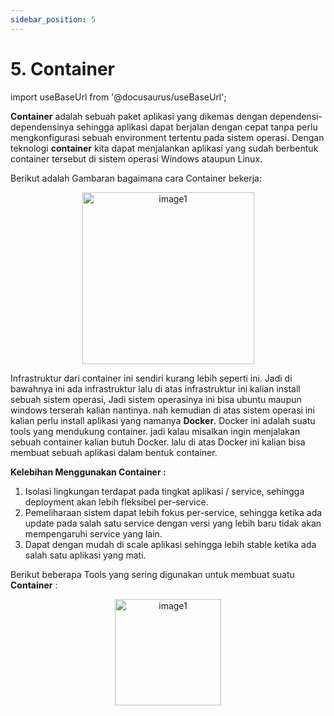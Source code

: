 ```yaml
---
sidebar_position: 5
---
```


# 5. Container 

import useBaseUrl from '@docusaurus/useBaseUrl';

**Container** adalah sebuah paket aplikasi yang dikemas dengan dependensi-dependensinya sehingga aplikasi dapat berjalan dengan cepat tanpa perlu mengkonfigurasi sebuah environment tertentu pada sistem operasi.
Dengan teknologi **container** kita dapat menjalankan aplikasi yang sudah berbentuk container tersebut di sistem operasi Windows ataupun Linux.

Berikut adalah Gambaran bagaimana cara Container bekerja:
<center>
   <img alt="image1" src={useBaseUrl('img/docs/image-10.png')} height="275px"/>
</center>

Infrastruktur dari container ini sendiri kurang lebih seperti ini. Jadi di bawahnya ini ada infrastruktur lalu di atas infrastruktur ini kalian install sebuah sistem operasi, Jadi sistem operasinya ini bisa ubuntu maupun windows terserah kalian nantinya. nah kemudian di atas sistem operasi ini kalian perlu install aplikasi yang namanya **Docker**. Docker ini adalah suatu tools yang mendukung container. jadi kalau misalkan ingin menjalakan sebuah container kalian butuh Docker. lalu di atas Docker ini kalian bisa membuat sebuah aplikasi dalam bentuk container.

**Kelebihan Menggunakan Container :**
1. Isolasi lingkungan terdapat pada tingkat aplikasi / service, sehingga deployment akan lebih fleksibel per-service.
2. Pemeliharaan sistem dapat lebih fokus per-service, sehingga ketika ada update pada salah satu service dengan versi yang lebih baru tidak akan mempengaruhi service yang lain.
3. Dapat dengan mudah di scale aplikasi sehingga lebih stable ketika ada salah satu aplikasi yang mati.

Berikut beberapa Tools yang sering digunakan untuk membuat suatu **Container** :
<center>
   <img alt="image1" src={useBaseUrl('img/docs/image-11.png')} height="170px"/>
</center>